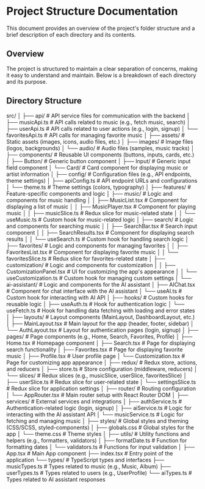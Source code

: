 # Project Structure Documentation

This document provides an overview of the project's folder structure and a brief description of each directory and its contents.

## Overview

The project is structured to maintain a clear separation of concerns, making it easy to understand and maintain. Below is a breakdown of each directory and its purpose.

## Directory Structure
src/
│
├── api/               # API service files for communication with the backend
│   ├── musicApi.ts    # API calls related to music (e.g., fetch music, search)
│   ├── userApi.ts     # API calls related to user actions (e.g., login, signup)
│   └── favoritesApi.ts # API calls for managing favorite music
│
├── assets/            # Static assets (images, icons, audio files, etc.)
│   ├── images/        # Image files (logos, backgrounds)
│   └── audio/         # Audio files (samples, music tracks)
│
├── components/        # Reusable UI components (buttons, inputs, cards, etc.)
│   ├── Button/        # Generic button component
│   ├── Input/         # Generic input field component
│   └── Card/          # Card component for displaying music or artist information
│
├── config/            # Configuration files (e.g., API endpoints, theme settings)
│   ├── apiConfig.ts   # API endpoint URLs and configurations
│   └── theme.ts       # Theme settings (colors, typography)
│
├── features/          # Feature-specific components and logic
│   ├── music/         # Logic and components for music handling
│   │   ├── MusicList.tsx   # Component for displaying a list of music
│   │   ├── MusicPlayer.tsx  # Component for playing music
│   │   ├── musicSlice.ts    # Redux slice for music-related state
│   │   └── useMusic.ts      # Custom hook for music-related logic
│   ├── search/        # Logic and components for searching music
│   │   ├── SearchBar.tsx     # Search input component
│   │   ├── SearchResults.tsx  # Component for displaying search results
│   │   └── useSearch.ts       # Custom hook for handling search logic
│   ├── favorites/     # Logic and components for managing favorites
│   │   ├── FavoritesList.tsx  # Component for displaying favorite music
│   │   └── favoritesSlice.ts   # Redux slice for favorites-related state
│   ├── customization/  # Logic and components for customization
│   │   ├── CustomizationPanel.tsx # UI for customizing the app's appearance
│   │   └── useCustomization.ts    # Custom hook for managing custom settings
│   └── ai-assistant/  # Logic and components for the AI assistant
│       ├── AIChat.tsx      # Component for chat interface with the AI assistant
│       └── useAI.ts         # Custom hook for interacting with AI API
│
├── hooks/             # Custom hooks for reusable logic
│   ├── useAuth.ts      # Hook for authentication logic
│   └── useFetch.ts     # Hook for handling data fetching with loading and error states
│
├── layouts/           # Layout components (MainLayout, DashboardLayout, etc.)
│   ├── MainLayout.tsx  # Main layout for the app (header, footer, sidebar)
│   └── AuthLayout.tsx  # Layout for authentication pages (login, signup)
│
├── pages/             # Page components (e.g., Home, Search, Favorites, Profile)
│   ├── Home.tsx       # Homepage component
│   ├── Search.tsx     # Page for displaying search functionality
│   ├── Favorites.tsx   # Page for displaying favorite music
│   ├── Profile.tsx    # User profile page
│   └── Customization.tsx # Page for customizing app appearance
│
├── redux/             # Redux store, actions, and reducers
│   ├── store.ts       # Store configuration (middleware, reducers)
│   └── slices/        # Redux slices (e.g., musicSlice, userSlice, favoritesSlice)
│       ├── userSlice.ts # Redux slice for user-related state
│       └── settingsSlice.ts # Redux slice for application settings
│
├── router/            # Routing configuration
│   └── AppRouter.tsx   # Main router setup with React Router DOM
│
├── services/          # External services and integrations
│   ├── authService.ts  # Authentication-related logic (login, signup)
│   ├── aiService.ts    # Logic for interacting with the AI assistant API
│   └── musicService.ts  # Logic for fetching and managing music
│
├── styles/            # Global styles and theming (CSS/SCSS, styled-components)
│   ├── globals.css     # Global styles for the app
│   └── theme.css       # Theme styles
│
├── utils/             # Utility functions and helpers (e.g., formatters, validators)
│   ├── formatDate.ts   # Function for formatting dates
│   └── validators.ts    # Functions for input validation
│
├── App.tsx            # Main App component
├── index.tsx          # Entry point of the application
└── types/             # TypeScript types and interfaces
    ├── musicTypes.ts   # Types related to music (e.g., Music, Album)
    ├── userTypes.ts    # Types related to users (e.g., UserProfile)
    └── aiTypes.ts      # Types related to AI assistant responses
